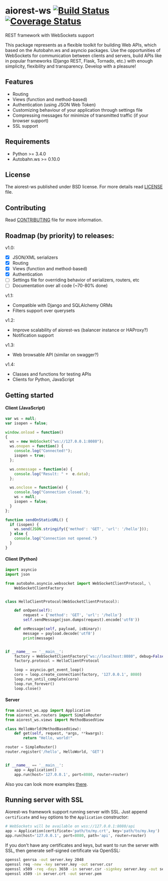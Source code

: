 # aiorest-ws [![Build Status](https://travis-ci.org/Relrin/aiorest-ws.svg)](https://travis-ci.org/Relrin/aiorest-ws) [![Coverage Status](https://coveralls.io/repos/Relrin/aiorest-ws/badge.svg?branch=master&service=github)](https://coveralls.io/github/Relrin/aiorest-ws?branch=master)
REST framework with WebSockets support

This package represents as a flexible toolkit for building Web APIs, which based on the Autobahn.ws and asyncio packages. Use the opportunities of WebSockets for communication between clients and servers, build APIs like in popular frameworks (Django REST, Flask, Tornado, etc.) with enough simplicity, flexibility and transparency. Develop with a pleasure!

Features
-----
- Routing
- Views (function and method-based)
- Authentication (using JSON Web Token)
- Customizing behaviour of your application through settings file
- Compressing messages for minimize of transmitted traffic (if your browser support)
- SSL support

Requirements
-----
- Python >= 3.4.0
- Autobahn.ws >= 0.10.0

License
-----
The aiorest-ws published under BSD license. For more details read [LICENSE](https://github.com/Relrin/aiorest-ws/blob/master/LICENSE) file.

Contributing
-----
Read [CONTRIBUTING](https://github.com/Relrin/aiorest-ws/blob/master/CONTRIBUTING.md) file for more information.

Roadmap (by priority) to releases:
-----
v1.0:
- [x] JSON/XML serializers
- [x] Routing
- [x] Views (function and method-based)
- [x] Authentication
- [ ] Settings file for overriding behavior of serializers, routers, etc
- [ ] Documentation over all code (~70-80% done)

v1.1:
- Compatible with Django and SQLAlchemy ORMs
- Filters support over querysets

v1.2:
- Improve scalability of aiorest-ws (balancer instance or HAProxy?)
- Notification support

v1.3:
- Web browsable API (similar on swagger?)

v1.4:
- Classes and functions for testing APIs
- Clients for Python, JavaScript

Getting started
---------------
#### Client (JavaScript)
```javascript
var ws = null;
var isopen = false;

window.onload = function()
{
  ws = new WebSocket("ws://127.0.0.1:8080");
  ws.onopen = function() {
    console.log("Connected!");
    isopen = true;
  };

  ws.onmessage = function(e) {
    console.log("Result: " +  e.data);
  };

  ws.onclose = function(e) {
    console.log("Connection closed.");
    ws = null;
    isopen = false;
  }
};

function sendOnStaticURL() {
  if (isopen) {
    ws.send(JSON.stringify({'method': 'GET', 'url': '/hello'}));
  } else {
    console.log("Connection not opened.")
  }
}
```

#### Client (Python)
```python
import asyncio
import json

from autobahn.asyncio.websocket import WebSocketClientProtocol, \
    WebSocketClientFactory


class HelloClientProtocol(WebSocketClientProtocol):

    def onOpen(self):
        request = {'method': 'GET', 'url': '/hello'}
        self.sendMessage(json.dumps(request).encode('utf8'))

    def onMessage(self, payload, isBinary):
        message = payload.decode('utf8')
        print(message)


if __name__ == '__main__':
    factory = WebSocketClientFactory("ws://localhost:8080", debug=False)
    factory.protocol = HelloClientProtocol

    loop = asyncio.get_event_loop()
    coro = loop.create_connection(factory, '127.0.0.1', 8080)
    loop.run_until_complete(coro)
    loop.run_forever()
    loop.close()
```

#### Server
```python
from aiorest_ws.app import Application
from aiorest_ws.routers import SimpleRouter
from aiorest_ws.views import MethodBasedView

class HelloWorld(MethodBasedView):
    def get(self, request, *args, **kwargs):
        return "Hello, world!"

router = SimpleRouter()
router.register('/hello', HelloWorld, 'GET')


if __name__ == '__main__':
    app = Application()
    app.run(host='127.0.0.1', port=8080, router=router)
```

Also you can look more examples [there](https://github.com/Relrin/aiorest-ws/tree/master/examples).

Running server with SSL
-----

Aiorest-ws framework support running server with SSL. Just append ```certificate``` and ```key``` options to the ```Application``` constructor:

```python
# WebSockets will be available on wss://127.0.0.1:8080/api
app = Application(certificate='path/to/my.crt', key='path/to/my.key')
app.run(host='127.0.0.1', port=8080, path='api', router=router)
```

If you don't have any certificates and keys, but want to run the server with SSL, then generate self-signed certificate via OpenSSL:

```bash
openssl genrsa -out server.key 2048
openssl req -new -key server.key -out server.csr
openssl x509 -req -days 3650 -in server.csr -signkey server.key -out server.crt
openssl x509 -in server.crt -out server.pem
```
